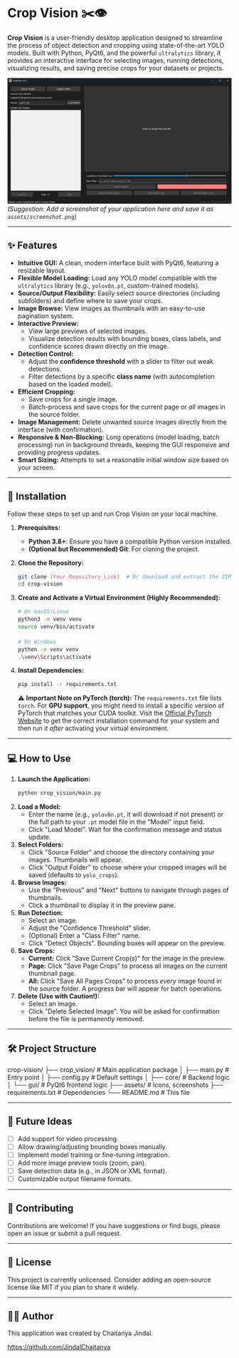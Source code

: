 #  Crop Vision ✂️👁️

**Crop Vision** is a user-friendly desktop application designed to streamline the process of object detection and cropping using state-of-the-art YOLO models. Built with Python, PyQt6, and the powerful `ultralytics` library, it provides an interactive interface for selecting images, running detections, visualizing results, and saving precise crops for your datasets or projects.

![Screenshot Placeholder](assets/screenshot.png)
*(Suggestion: Add a screenshot of your application here and save it as `assets/screenshot.png`)*

---

## ✨ Features

* **Intuitive GUI:** A clean, modern interface built with PyQt6, featuring a resizable layout.
* **Flexible Model Loading:** Load any YOLO model compatible with the `ultralytics` library (e.g., `yolov8n.pt`, custom-trained models).
* **Source/Output Flexibility:** Easily select source directories (including subfolders) and define where to save your crops.
* **Image Browse:** View images as thumbnails with an easy-to-use pagination system.
* **Interactive Preview:**
    * View large previews of selected images.
    * Visualize detection results with bounding boxes, class labels, and confidence scores drawn directly on the image.
* **Detection Control:**
    * Adjust the **confidence threshold** with a slider to filter out weak detections.
    * Filter detections by a specific **class name** (with autocompletion based on the loaded model).
* **Efficient Cropping:**
    * Save crops for a single image.
    * Batch-process and save crops for the current page or *all* images in the source folder.
* **Image Management:** Delete unwanted source images directly from the interface (with confirmation).
* **Responsive & Non-Blocking:** Long operations (model loading, batch processing) run in background threads, keeping the GUI responsive and providing progress updates.
* **Smart Sizing:** Attempts to set a reasonable initial window size based on your screen.

---

## 🚀 Installation

Follow these steps to set up and run Crop Vision on your local machine.

1.  **Prerequisites:**
    * **Python 3.8+**: Ensure you have a compatible Python version installed.
    * **(Optional but Recommended) Git**: For cloning the project.

2.  **Clone the Repository:**
    ```bash
    git clone [Your_Repository_Link]  # Or download and extract the ZIP
    cd crop-vision
    ```

3.  **Create and Activate a Virtual Environment (Highly Recommended):**
    ```bash
    # On macOS/Linux
    python3 -m venv venv
    source venv/bin/activate

    # On Windows
    python -m venv venv
    .\venv\Scripts\activate
    ```

4.  **Install Dependencies:**
    ```bash
    pip install -r requirements.txt
    ```
    ⚠️ **Important Note on PyTorch (torch):**
    The `requirements.txt` file lists `torch`. For **GPU support**, you might need to install a specific version of PyTorch that matches your CUDA toolkit. Visit the [Official PyTorch Website](https://pytorch.org/get-started/locally/) to get the correct installation command for your system and then run it *after* activating your virtual environment.

---

## 💻 How to Use

1.  **Launch the Application:**
    ```bash
    python crop_vision/main.py
    ```
2.  **Load a Model:**
    * Enter the name (e.g., `yolov8n.pt`, it will download if not present) or the full path to your `.pt` model file in the "Model" input field.
    * Click "Load Model". Wait for the confirmation message and status update.
3.  **Select Folders:**
    * Click "Source Folder" and choose the directory containing your images. Thumbnails will appear.
    * Click "Output Folder" to choose where your cropped images will be saved (defaults to `yolo_crops`).
4.  **Browse Images:**
    * Use the "Previous" and "Next" buttons to navigate through pages of thumbnails.
    * Click a thumbnail to display it in the preview pane.
5.  **Run Detection:**
    * Select an image.
    * Adjust the "Confidence Threshold" slider.
    * (Optional) Enter a "Class Filter" name.
    * Click "Detect Objects". Bounding boxes will appear on the preview.
6.  **Save Crops:**
    * **Current:** Click "Save Current Crop(s)" for the image in the preview.
    * **Page:** Click "Save Page Crops" to process all images on the current thumbnail page.
    * **All:** Click "Save All Pages Crops" to process *every* image found in the source folder. A progress bar will appear for batch operations.
7.  **Delete (Use with Caution!):**
    * Select an image.
    * Click "Delete Selected Image". You will be asked for confirmation before the file is permanently removed.

---

## 🛠️ Project Structure

crop-vision/
├── crop_vision/          # Main application package
│   ├── main.py           # Entry point
│   ├── config.py         # Default settings
│   ├── core/             # Backend logic
│   └── gui/              # PyQt6 frontend logic
├── assets/               # Icons, screenshots
├── requirements.txt      # Dependencies
└── README.md             # This file

---

## 🔮 Future Ideas

* [ ] Add support for video processing.
* [ ] Allow drawing/adjusting bounding boxes manually.
* [ ] Implement model training or fine-tuning integration.
* [ ] Add more image preview tools (zoom, pan).
* [ ] Save detection data (e.g., in JSON or XML format).
* [ ] Customizable output filename formats.

---

## 🤝 Contributing

Contributions are welcome! If you have suggestions or find bugs, please open an issue or submit a pull request.

---

## 📜 License

This project is currently unlicensed. Consider adding an open-source license like MIT if you plan to share it widely.

---

## 🧑‍💻 Author

This application was created by Chaitanya Jindal.

https://github.com/JindalChaitanya